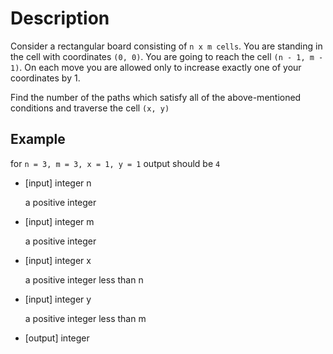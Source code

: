 # Description

Consider a rectangular board consisting of `n x m cells`. You are standing in the cell with coordinates `(0, 0)`. You are going to reach the cell `(n - 1, m - 1)`. On each move you are allowed only to increase exactly one of your coordinates by 1.

Find the number of the paths which satisfy all of the above-mentioned conditions and traverse the cell `(x, y)`

## Example

for `n = 3, m = 3, x = 1, y = 1` output should be `4`

-   [input] integer n

    a positive integer

-   [input] integer m

    a positive integer

-   [input] integer x

    a positive integer less than n

-   [input] integer y

    a positive integer less than m

-   [output] integer
